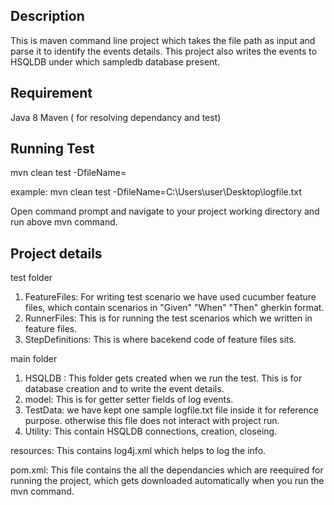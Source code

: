 Description
--------------------------------------------------------------------------------------
This is maven command line project which takes the file path as input and parse it to identify the events details.
This project also writes the events to HSQLDB under which sampledb database present.

Requirement
--------------------------------------------------------------------------------------
Java 8
Maven ( for resolving dependancy and test)

Running Test
--------------------------------------------------------------------------------------
mvn clean test -DfileName=<logfile path>

example:
mvn clean test -DfileName=C:\Users\user\Desktop\logfile.txt

Open command prompt and navigate to your project working directory and run above mvn command.

Project details
--------------------------------------------------------------------------------------
test folder
1. FeatureFiles: For writing test scenario we have used cucumber feature files, which contain scenarios in "Given" "When" "Then" gherkin format.
2. RunnerFiles: This is for running the test scenarios which we written in feature files.
3. StepDefinitions: This is where bacekend code of feature files sits.

main folder
1. HSQLDB : This folder gets created when we run the test. This is for database creation and to write the event details.
2. model: This is for getter setter fields of log events.
3. TestData: we have kept one sample logfile.txt file inside it for reference purpose. otherwise this file does not interact with project run.
4. Utility: This contain HSQLDB connections, creation, closeing.

resources: This contains log4j.xml which helps to log the info.

pom.xml: This file contains the all the dependancies which are reequired for running the project,
        which gets downloaded automatically when you run the mvn command.
